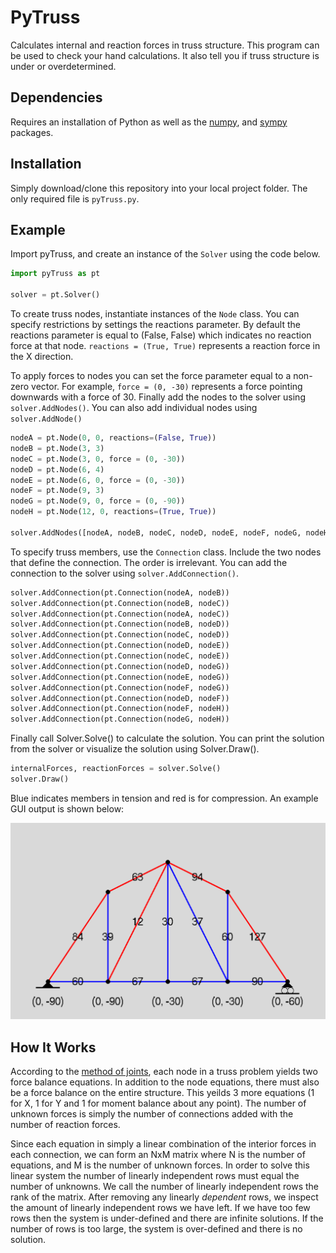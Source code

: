 # PyTruss

Calculates internal and reaction forces in truss structure. This program can be used to check your hand calculations. It also tell you if truss structure is under or overdetermined.

## Dependencies

Requires an installation of Python as well as the [numpy](https://github.com/numpy/numpy#), and [sympy](https://github.com/sympy/sympy) packages.

## Installation

Simply download/clone this repository into your local project folder. The only required file is ```pyTruss.py```.

## Example

Import pyTruss, and create an instance of the ```Solver``` using the code below.

```python
import pyTruss as pt

solver = pt.Solver()
```

To create truss nodes, instantiate instances of the ```Node``` class. You can specify restrictions by settings the reactions parameter. By default the reactions parameter is equal to (False, False) which indicates no reaction force at that node. ```reactions = (True, True)``` represents a reaction force in the X direction.

To apply forces to nodes you can set the force parameter equal to a non-zero vector. For example, ```force = (0, -30)``` represents a force pointing downwards with a force of 30. Finally add the nodes to the solver using ```solver.AddNodes()```. You can also add individual nodes using ```solver.AddNode()```

```python
nodeA = pt.Node(0, 0, reactions=(False, True))
nodeB = pt.Node(3, 3)
nodeC = pt.Node(3, 0, force = (0, -30))
nodeD = pt.Node(6, 4)
nodeE = pt.Node(6, 0, force = (0, -30))
nodeF = pt.Node(9, 3)
nodeG = pt.Node(9, 0, force = (0, -90))
nodeH = pt.Node(12, 0, reactions=(True, True))

solver.AddNodes([nodeA, nodeB, nodeC, nodeD, nodeE, nodeF, nodeG, nodeH])
```

To specify truss members, use the ```Connection``` class. Include the two nodes that define the connection. The order is irrelevant. You can add the connection to the solver using ```solver.AddConnection()```.

```python
solver.AddConnection(pt.Connection(nodeA, nodeB))
solver.AddConnection(pt.Connection(nodeB, nodeC))
solver.AddConnection(pt.Connection(nodeA, nodeC))
solver.AddConnection(pt.Connection(nodeB, nodeD))
solver.AddConnection(pt.Connection(nodeC, nodeD))
solver.AddConnection(pt.Connection(nodeD, nodeE))
solver.AddConnection(pt.Connection(nodeC, nodeE))
solver.AddConnection(pt.Connection(nodeD, nodeG))
solver.AddConnection(pt.Connection(nodeE, nodeG))
solver.AddConnection(pt.Connection(nodeF, nodeG))
solver.AddConnection(pt.Connection(nodeD, nodeF))
solver.AddConnection(pt.Connection(nodeF, nodeH))
solver.AddConnection(pt.Connection(nodeG, nodeH))
```
Finally call Solver.Solve() to calculate the solution. You can print the solution from the solver or visualize the solution using Solver.Draw().

```python
internalForces, reactionForces = solver.Solve()
solver.Draw()
```
Blue indicates members in tension and red is for compression. An example GUI output is shown below:

![Alt text](Media/Example.PNG)

## How It Works

According to the [method of joints](https://engineeringstatics.org/method-of-joints.html#:~:text=The%20method%20of%20joints%20is,forces%20in%20a%20truss%20structure.), each node in a truss problem yields two force balance equations. In addition to the node equations, there must also be a force balance on the entire structure. This yeilds 3 more equations (1 for X, 1 for Y and 1 for moment balance about any point). The number of unknown forces is simply the number of connections added with the number of reaction forces.


Since each equation in simply a linear combination of the interior forces in each connection, we can form an NxM matrix where N is the number of equations, and M is the number of unknown forces. In order to solve this linear system the number of linearly independent rows must equal the number of unknowns. We call the number of linearly independent rows the rank of the matrix. After removing any linearly *dependent* rows, we inspect the amount of linearly independent rows we have left. If we have too few rows then the system is under-defined and there are infinite solutions. If the number of rows is too large, the system is over-defined and there is no solution. 
